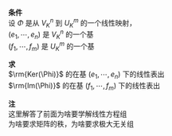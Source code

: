 **条件**  
设 $\Phi$ 是从 $V_K^n$ 到 $U_K^m$ 的一个线性映射，  
 $(e_1,\cdots,e_n)$ 是 $V_K^n$ 的一个基  
 $(f_1,\cdots,f_m)$ 是 $U_K^m$ 的一个基  
  
**求**  
 $\rm{Ker(\Phi)}$ 的在基 $(e_1,\cdots,e_n)$ 下的线性表出  
 $\rm{Im(\Phi)}$ 的在基 $(f_1,\cdots,f_m)$ 下的线性表出  
  
**注**  
这里解答了前面为啥要学解线性方程组  
为啥要求矩阵的秩，为啥要求极大无关组  
  
